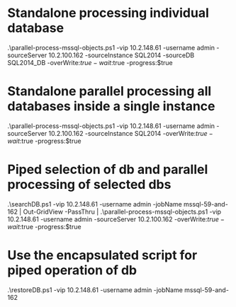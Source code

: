  # Standalone processing individual database
 .\parallel-process-mssql-objects.ps1 -vip 10.2.148.61 -username admin -sourceServer 10.2.100.162 -sourceInstance  SQL2014 -sourceDB SQL2014_DB  -overWrite:$true -wait:$true -progress:$true

 # Standalone parallel processing all databases inside a single instance
 .\parallel-process-mssql-objects.ps1 -vip 10.2.148.61 -username admin -sourceServer 10.2.100.162 -sourceInstance  SQL2014  -overWrite:$true -wait:$true -progress:$true
 
 # Piped selection of db and parallel processing of selected dbs 
 .\searchDB.ps1 -vip 10.2.148.61 -username admin -jobName  mssql-59-and-162 | Out-GridView -PassThru | .\parallel-process-mssql-objects.ps1 -vip 10.2.148.61 -username admin -sourceServer 10.2.100.162 -overWrite:$true -wait:$true -progress:$true
 
 # Use the encapsulated script for piped operation of db
 .\restoreDB.ps1 -vip 10.2.148.61 -username admin -jobName mssql-59-and-162